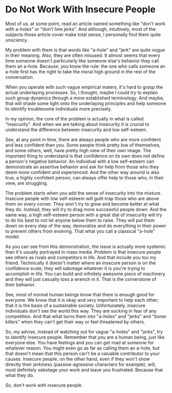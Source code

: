 # Do Not Work With Insecure People

Most of us, at some point, read an article named something like "don't work with a-holes" or "don't hire jerks". And although, intuitively, most of the subjects those article cover make total sense, I personally find them quite unsciency.

My problem with them is that words like "a-hole" and "jerk" are quite vogue in their meaning. Also, they are often misused. It almost seems that every time someone doesn't particularly like someone else's behavior they call them an a-hole. Because, you know the rule: the one who calls someone an a-hole first has the right to take the moral high ground in the rest of the conversation.

When you operate with such vague empirical maters, it's hard to grasp the actual underlaying processes. So, I thought, maybe I could try to explain such group dynamics through a more established terminology. And maybe, that will shade some light onto the underlaying principles and help someone to identify troublesome individuals more precisely.

In my opinion, the core of the problem is actually in what is called "insecurity". And when we are talking about insecurity it is crucial to understand the difference between insecurity and low self-esteem.

See, at any point in time, there are always people who are more confident and less confident than you. Some people think pretty low of themselves, and some others, well, have pretty high view of their own image. The important thing to understand is that confidence on its own does not define a person's negative behavior. An individual with a low self-esteem can demonstrate an assertive behavior and ask for help from those who they deem more confident and experienced. And the other way around is also true, a highly confident person, can always offer help to those who, in their view, are struggling.

The problem starts when you add the sense of insecurity into the mixture. Insecure people with low self-esteem will guilt-trap those who are above them on every corner. They won't try to grow and become better at what they do. Instead, they will try to drag more successful people down. And the same way, a high self-esteem person with a great dial of insecurity will try to do his best to not let anyone below them to raise. They will put them down on every step of the way, demoralize and do everything in their power to prevent others from evolving. That what you call a classical "a-hole" model.

As you can see from this demonstration, the issue is actually more systemic than it's usually portrayed in mass media. Problem is that insecure people see others as rivals and competitors in life. And that include you too my friend. Technically it doesn't matter where an insecure person is on the confidence scale, they will sabotage whatever it is you're trying to accomplish in life. You can build and infinitely awesome piece of machinery and they will just casually toss a wrench in it. That is the cornerstone of their behavior.

See, most of normal human beings know that there is enough good for everyone. We know that it is okay and very important to help each other; that it is the basis of a sustainable society. Unfortunately, insecure individuals don't see the world this way. They are socking in fear of any competition. And that what turns them into "a-holes" and "jerks" and "boner killers" when they can't get their way or feel threatened by others.

So, my advise, instead of watching out for vague "a-holes" and "jerks", try to identify insecure people. Remember that you are a human being, just like everyone else. You have feelings and you can get mad at someone for whatever reason. You might even go as far as calling them an a-hole, but that doesn't mean that this person can't be a valuable contributor to your causes. Insecure people, on the other hand, even if they won't show directly their jerkiness (passive-agressive characters for example), will, most definitely sabotage your work and leave you frustrated. Because that what they do.

So, don't work with insecure people.